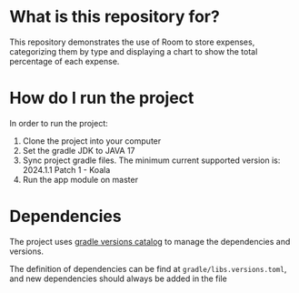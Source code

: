# What is this repository for?

This repository demonstrates the use of Room to store expenses, categorizing them by type and
displaying a chart to show the total percentage of each expense.

# How do I run the project

In order to run the project:

1. Clone the project into your computer
2. Set the gradle JDK to JAVA 17
3. Sync project gradle files. The minimum current supported version is: 2024.1.1 Patch 1 - Koala
4. Run the app module on master

# Dependencies

The project uses [gradle versions catalog](https://docs.gradle.org/current/userguide/platforms.html)
to manage the dependencies and versions.

The definition of dependencies can be find at `gradle/libs.versions.toml`, and new dependencies
should always be added in the file